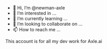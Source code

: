 - 👋 Hi, I’m @newman-axle
- 👀 I’m interested in ...
- 🌱 I’m currently learning ...
- 💞️ I’m looking to collaborate on ...
- 📫 How to reach me ...

This account is for all my dev work for Axle.ai

<!---
newman-axle/newman-axle is a ✨ special ✨ repository because its `README.md` (this file) appears on your GitHub profile.
You can click the Preview link to take a look at your changes.
--->
